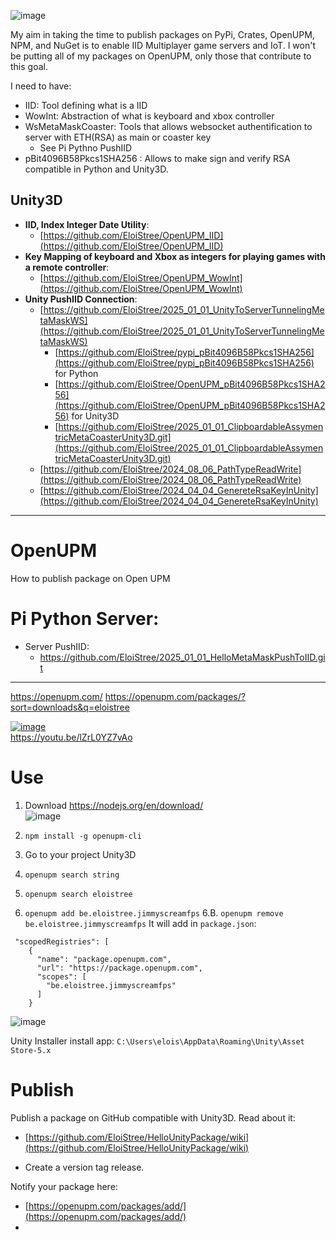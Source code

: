 ![image](https://github.com/user-attachments/assets/69114066-08b1-4945-a3d0-569070172824)

My aim in taking the time to publish packages on PyPi, Crates, OpenUPM, NPM, and NuGet is to enable IID Multiplayer game servers and IoT. I won't be putting all of my packages on OpenUPM, only those that contribute to this goal.

I need to have:
- IID: Tool defining what is a IID
- WowInt: Abstraction of what is keyboard and xbox controller
- WsMetaMaskCoaster: Tools that allows websocket authentification to server with ETH(RSA) as main or coaster key
  - See Pi Pythno PushIID 
- pBit4096B58Pkcs1SHA256 : Allows to make sign and verify RSA compatible in Python and Unity3D.


## Unity3D
- **IID, Index Integer Date Utility**:
  - [https://github.com/EloiStree/OpenUPM_IID](https://github.com/EloiStree/OpenUPM_IID)
- **Key Mapping of keyboard and Xbox as integers for playing games with a remote controller**:
  - [https://github.com/EloiStree/OpenUPM_WowInt](https://github.com/EloiStree/OpenUPM_WowInt)
- **Unity PushIID Connection**:
  - [https://github.com/EloiStree/2025_01_01_UnityToServerTunnelingMetaMaskWS](https://github.com/EloiStree/2025_01_01_UnityToServerTunnelingMetaMaskWS)
    - [https://github.com/EloiStree/pypi_pBit4096B58Pkcs1SHA256](https://github.com/EloiStree/pypi_pBit4096B58Pkcs1SHA256) for Python
    - [https://github.com/EloiStree/OpenUPM_pBit4096B58Pkcs1SHA256](https://github.com/EloiStree/OpenUPM_pBit4096B58Pkcs1SHA256) for Unity3D
    - [https://github.com/EloiStree/2025_01_01_ClipboardableAssymentricMetaCoasterUnity3D.git](https://github.com/EloiStree/2025_01_01_ClipboardableAssymentricMetaCoasterUnity3D.git)
  - [https://github.com/EloiStree/2024_08_06_PathTypeReadWrite](https://github.com/EloiStree/2024_08_06_PathTypeReadWrite)
  - [https://github.com/EloiStree/2024_04_04_GenereteRsaKeyInUnity](https://github.com/EloiStree/2024_04_04_GenereteRsaKeyInUnity)

 -----------
 
# OpenUPM
How to publish package on Open UPM

# Pi Python Server: 
- Server PushIID:
  - https://github.com/EloiStree/2025_01_01_HelloMetaMaskPushToIID.git
---------------- 

https://openupm.com/
https://openupm.com/packages/?sort=downloads&q=eloistree

[![image](https://github.com/user-attachments/assets/88ac53de-d863-475b-9532-3b850c762d69)](https://youtu.be/lZrL0YZ7vAo)   
https://youtu.be/lZrL0YZ7vAo  



# Use 
1. Download https://nodejs.org/en/download/  
![image](https://github.com/user-attachments/assets/2fa30c01-b7c8-45f2-b9ba-58aab6084fe2)

2. `npm install -g openupm-cli`
3. Go to your project Unity3D
4. `openupm search string`
5. `openupm search eloistree`
6. `openupm add be.eloistree.jimmyscreamfps`
6.B. `openupm remove be.eloistree.jimmyscreamfps`
It will add in `package.json`:
```
 "scopedRegistries": [
    {
      "name": "package.openupm.com",
      "url": "https://package.openupm.com",
      "scopes": [
        "be.eloistree.jimmyscreamfps"
      ]
    }
```
![image](https://github.com/user-attachments/assets/e65f26b0-4bc5-4572-ba8e-9e4fa9d7c35c)

Unity Installer install app:
`C:\Users\elois\AppData\Roaming\Unity\Asset Store-5.x`

# Publish

Publish a package on GitHub compatible with Unity3D.
Read about it:   
- [https://github.com/EloiStree/HelloUnityPackage/wiki](https://github.com/EloiStree/HelloUnityPackage/wiki)

- Create a version tag release.

Notify your package here: 
- [https://openupm.com/packages/add/](https://openupm.com/packages/add/)
- 


